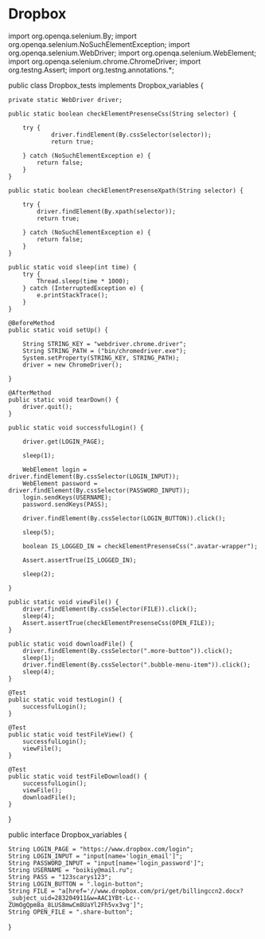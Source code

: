 # Dropbox

import org.openqa.selenium.By;
import org.openqa.selenium.NoSuchElementException;
import org.openqa.selenium.WebDriver;
import org.openqa.selenium.WebElement;
import org.openqa.selenium.chrome.ChromeDriver;
import org.testng.Assert;
import org.testng.annotations.*;


public class Dropbox_tests implements Dropbox_variables {

    private static WebDriver driver;

    public static boolean checkElementPresenseCss(String selector) {

        try {
                driver.findElement(By.cssSelector(selector));
                return true;

        } catch (NoSuchElementException e) {
            return false;
        }
    }

    public static boolean checkElementPresenseXpath(String selector) {

        try {
            driver.findElement(By.xpath(selector));
            return true;

        } catch (NoSuchElementException e) {
            return false;
        }
    }

    public static void sleep(int time) {
        try {
            Thread.sleep(time * 1000);
        } catch (InterruptedException e) {
            e.printStackTrace();
        }
    }

    @BeforeMethod
    public static void setUp() {

        String STRING_KEY = "webdriver.chrome.driver";
        String STRING_PATH = ("bin/chromedriver.exe");
        System.setProperty(STRING_KEY, STRING_PATH);
        driver = new ChromeDriver();

    }

    @AfterMethod
    public static void tearDown() {
        driver.quit();
    }

    public static void successfulLogin() {

        driver.get(LOGIN_PAGE);

        sleep(1);

        WebElement login = driver.findElement(By.cssSelector(LOGIN_INPUT));
        WebElement password = driver.findElement(By.cssSelector(PASSWORD_INPUT));
        login.sendKeys(USERNAME);
        password.sendKeys(PASS);

        driver.findElement(By.cssSelector(LOGIN_BUTTON)).click();

        sleep(5);

        boolean IS_LOGGED_IN = checkElementPresenseCss(".avatar-wrapper");

        Assert.assertTrue(IS_LOGGED_IN);

        sleep(2);

    }

    public static void viewFile() {
        driver.findElement(By.cssSelector(FILE)).click();
        sleep(4);
        Assert.assertTrue(checkElementPresenseCss(OPEN_FILE));
    }

    public static void downloadFile() {
        driver.findElement(By.cssSelector(".more-button")).click();
        sleep(1);
        driver.findElement(By.cssSelector(".bubble-menu-item")).click();
        sleep(4);
    }

    @Test
    public static void testLogin() {
        successfulLogin();
    }

    @Test
    public static void testFileView() {
        successfulLogin();
        viewFile();
    }

    @Test
    public static void testFileDownload() {
        successfulLogin();
        viewFile();
        downloadFile();
    }

}



public interface Dropbox_variables {

    String LOGIN_PAGE = "https://www.dropbox.com/login";
    String LOGIN_INPUT = "input[name='login_email']";
    String PASSWORD_INPUT = "input[name='login_password']";
    String USERNAME = "boikiy@mail.ru";
    String PASS = "123scarys123";
    String LOGIN_BUTTON = ".login-button";
    String FILE = "a[href='//www.dropbox.com/pri/get/billingccn2.docx?_subject_uid=283204911&w=AAC1YBt-Lc--ZUmOgQpm8a_8LUS8mwCm8UaYl2Fh5vx3vg']";
    String OPEN_FILE = ".share-button";

}

